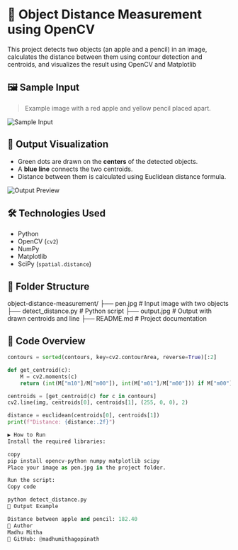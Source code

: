 
# 📏 Object Distance Measurement using OpenCV

This project detects two objects (an apple and a pencil) in an image, calculates the distance between them using contour detection and centroids, and visualizes the result using OpenCV and Matplotlib

## 🖼️ Sample Input

> Example image with a red apple and yellow pencil placed apart.

![Sample Input](pen.jpg)

## 🎯 Output Visualization

- Green dots are drawn on the **centers** of the detected objects.
- A **blue line** connects the two centroids.
- Distance between them is calculated using Euclidean distance formula.

![Output Preview](output.jpg) <!-- Replace with actual output image if available -->

## 🛠️ Technologies Used

- Python
- OpenCV (`cv2`)
- NumPy
- Matplotlib
- SciPy (`spatial.distance`)

## 📂 Folder Structure

object-distance-measurement/
├── pen.jpg # Input image with two objects
├── detect_distance.py # Python script
├── output.jpg # Output with drawn centroids and line
├── README.md # Project documentation

## 🧪 Code Overview

```python
contours = sorted(contours, key=cv2.contourArea, reverse=True)[:2]

def get_centroid(c):
    M = cv2.moments(c)
    return (int(M["m10"]/M["m00"]), int(M["m01"]/M["m00"])) if M["m00"] else None

centroids = [get_centroid(c) for c in contours]
cv2.line(img, centroids[0], centroids[1], (255, 0, 0), 2)

distance = euclidean(centroids[0], centroids[1])
print(f"Distance: {distance:.2f}")

▶️ How to Run
Install the required libraries:

copy
pip install opencv-python numpy matplotlib scipy
Place your image as pen.jpg in the project folder.

Run the script:
Copy code

python detect_distance.py
📏 Output Example

Distance between apple and pencil: 182.40
🙋 Author
Madhu Mitha
🎯 GitHub: @madhumithagopinath
